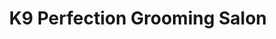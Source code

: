 ---
title: "K9 Perfection Grooming Salon"
url: /chapel-hill/k9-perfection-grooming-salon/
shop: pet grooming
---